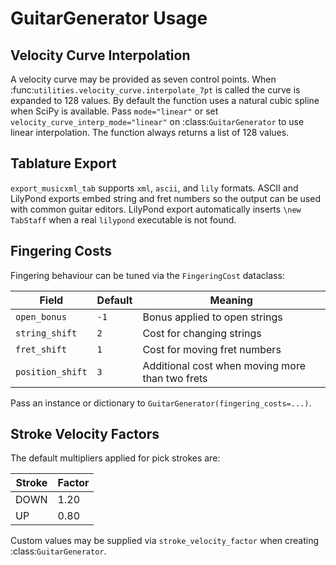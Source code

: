# GuitarGenerator Usage

## Velocity Curve Interpolation
A velocity curve may be provided as seven control points. When
:func:`utilities.velocity_curve.interpolate_7pt` is called the curve is
expanded to 128 values. By default the function uses a natural cubic spline
when SciPy is available. Pass ``mode="linear"`` or set
``velocity_curve_interp_mode="linear"`` on :class:`GuitarGenerator` to use
linear interpolation. The function always returns a list of 128 values.

## Tablature Export
`export_musicxml_tab` supports `xml`, `ascii`, and `lily` formats. ASCII and
LilyPond exports embed string and fret numbers so the output can be used with
common guitar editors. LilyPond export automatically inserts `\new TabStaff`
when a real `lilypond` executable is not found.

## Fingering Costs
Fingering behaviour can be tuned via the `FingeringCost` dataclass:

| Field | Default | Meaning |
|-------|---------|---------|
| `open_bonus` | `-1` | Bonus applied to open strings |
| `string_shift` | `2` | Cost for changing strings |
| `fret_shift` | `1` | Cost for moving fret numbers |
| `position_shift` | `3` | Additional cost when moving more than two frets |

Pass an instance or dictionary to `GuitarGenerator(fingering_costs=...)`.

## Stroke Velocity Factors
The default multipliers applied for pick strokes are:

| Stroke | Factor |
|--------|-------|
| DOWN   | 1.20  |
| UP     | 0.80  |

Custom values may be supplied via ``stroke_velocity_factor`` when creating
:class:`GuitarGenerator`.
